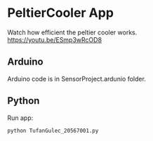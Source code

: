 # PeltierCooler App

Watch how efficient the peltier cooler works. https://youtu.be/ESmp3wRcOD8

## Arduino
Arduino code is in SensorProject.ardunio folder.

## Python 

Run app:

```sh
python TufanGulec_20567001.py
```
